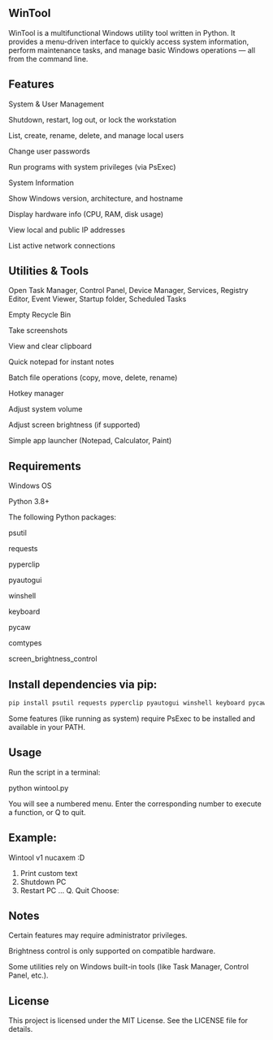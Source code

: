 ## WinTool

WinTool is a multifunctional Windows utility tool written in Python.
It provides a menu-driven interface to quickly access system information, perform maintenance tasks, and manage basic Windows operations — all from the command line.

## Features

System & User Management

Shutdown, restart, log out, or lock the workstation

List, create, rename, delete, and manage local users

Change user passwords

Run programs with system privileges (via PsExec)

System Information

Show Windows version, architecture, and hostname

Display hardware info (CPU, RAM, disk usage)

View local and public IP addresses

List active network connections

## Utilities & Tools

Open Task Manager, Control Panel, Device Manager, Services, Registry Editor, Event Viewer, Startup folder, Scheduled Tasks

Empty Recycle Bin

Take screenshots

View and clear clipboard

Quick notepad for instant notes

Batch file operations (copy, move, delete, rename)

Hotkey manager

Adjust system volume

Adjust screen brightness (if supported)

Simple app launcher (Notepad, Calculator, Paint)



## Requirements

Windows OS

Python 3.8+

The following Python packages:

psutil

requests

pyperclip

pyautogui

winshell

keyboard

pycaw

comtypes

screen_brightness_control



## Install dependencies via pip:

```bash
pip install psutil requests pyperclip pyautogui winshell keyboard pycaw comtypes screen-brightness-control
```

Some features (like running as system) require PsExec to be installed and available in your PATH.

## Usage

Run the script in a terminal:

python wintool.py

You will see a numbered menu. Enter the corresponding number to execute a function, or Q to quit.

## Example:

Wintool v1 nucaxem :D
1. Print custom text
2. Shutdown PC
3. Restart PC
...
Q. Quit
Choose:

## Notes

Certain features may require administrator privileges.

Brightness control is only supported on compatible hardware.

Some utilities rely on Windows built-in tools (like Task Manager, Control Panel, etc.).


## License

This project is licensed under the MIT License. See the LICENSE file for details.
